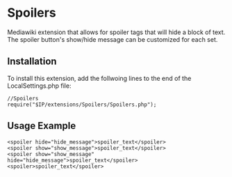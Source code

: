 Spoilers
========

Mediawiki extension that allows for spoiler tags that will hide a block of text. The spoiler button's show/hide message can be customized for each set.

Installation
------------
To install this extension, add the follwoing lines to the end of the LocalSettings.php file:
```
//Spoilers
require("$IP/extensions/Spoilers/Spoilers.php");
```

Usage Example
---------------------
```
<spoiler hide="hide_message">spoiler_text</spoiler>
<spoiler show="show_message">spoiler_text</spoiler>
<spoiler show="show_message" hide="hide_message">spoiler_text</spoiler>
<spoiler>spoiler_text</spoiler>
```
